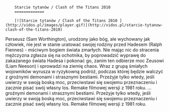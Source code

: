 
        Starcie tytanów / Clash of the Titans 2010 
        =============
        
        [![Starcie tytanów / Clash of the Titans 2010 ](http://vidos.pl/images/player.gif)](http://vidos.pl/starcie-tytanow-clash-of-the-titans-2010)
        
        
 Perseusz (Sam Worthington), urodzony jako bóg, ale wychowany jak człowiek, nie jest w stanie uratować swojej rodziny przed Hadesem (Ralph Fiennes) - mściwym bogiem świata zmarłych. Nie mając nic do stracenia mężczyzna zgłasza się na ochotnika, by poprowadzić wyprawę do zakazanego świata Hadesa i pokonać go, zanim ten odbierze moc Zeusowi (Liam Neeson) i sprowadzi na ziemię chaos. Wraz z grupą śmiałych wojowników wyrusza w ryzykowną podróż, podczas której będzie walczyć z groźnymi demonami i strasznymi bestiami. Przeżyje tylko wtedy, jeśli uwierzy w swoją boską moc, przeciwstawi się swojemu przeznaczeniu i zacznie pisać swój własny los. Remake filmowej wersji z 1981 roku.  ... groźnymi demonami i strasznymi bestiami. Przeżyje tylko wtedy, jeśli uwierzy w swoją boską moc, przeciwstawi się swojemu przeznaczeniu i zacznie pisać swój własny los. Remake filmowej wersji z 1981 roku.
    
